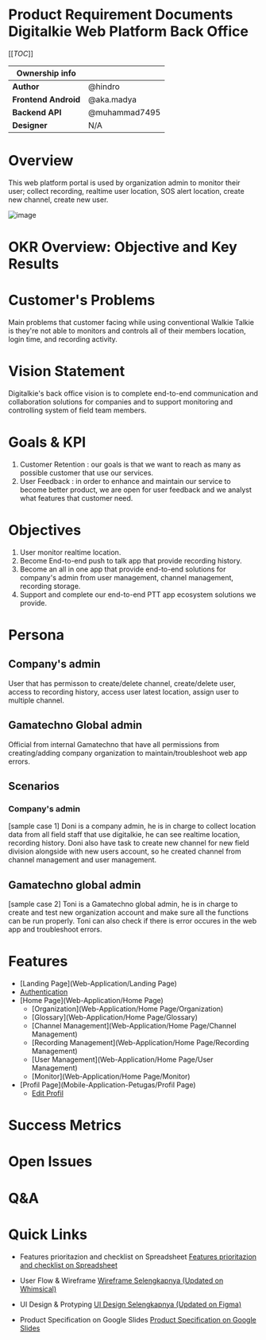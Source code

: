 # Product Requirement Documents Digitalkie Web Platform Back Office


[[_TOC_]]

| Ownership info | |
| --- | --- |
| **Author** | @hindro|
| **Frontend Android** | @aka.madya |
| **Backend API** | @muhammad7495 |
| **Designer** | N/A|

# Overview
This web platform portal is used by organization admin to monitor their user; collect recording, realtime user location, SOS alert location, create new channel, create new user.

![image](uploads/ef2da5bcd6aafee29534d32315a6ecb3/image.png)

# OKR Overview: Objective and Key Results
# Customer's Problems
Main problems that customer facing while using conventional Walkie Talkie is they're not able to monitors and controls all of their members location, login time, and recording activity.

# Vision Statement
Digitalkie's back office vision is to complete end-to-end communication and collaboration solutions for companies and to support monitoring and controlling system of field team members.

# Goals & KPI 
1. Customer Retention : our goals is that we want to reach as many as possible customer that use our services.
2. User Feedback : in order to enhance and maintain our service to become better product, we are open for user feedback and we analyst what features that customer need.

# Objectives
1. User monitor realtime location.
1. Become End-to-end push to talk app that provide recording history.
2. Become an all in one app that provide end-to-end solutions for  company's admin from user management, channel management, recording storage.
3. Support and complete our end-to-end PTT app ecosystem solutions we provide.

# Persona
## Company's admin
User that has permisson to create/delete channel, create/delete user, access to recording history, access user latest location, assign user to multiple channel.
## Gamatechno Global admin
Official from internal Gamatechno that have all permissions from creating/adding company organization to maintain/troubleshoot web app errors.

## Scenarios
### Company's admin
[sample case 1] Doni is a company admin, he is in charge to collect location data from all field staff that use digitalkie, he can see realtime location, recording history. Doni also have task to create new channel for new field division alongside with new users account, so he created channel from channel management and user management.
## Gamatechno global admin
[sample case 2] Toni is a Gamatechno global admin, he is in charge to create and test new organization account and make sure all the functions can be run properly. Toni can also check if there is error occures in the web app and troubleshoot errors.
# Features
- [Landing Page](Web-Application/Landing Page)
- [Authentication](Web-Application/Authentication)
- [Home Page](Web-Application/Home Page)
   - [Organization](Web-Application/Home Page/Organization)
   - [Glossary](Web-Application/Home Page/Glossary)
   - [Channel Management](Web-Application/Home Page/Channel Management)
   - [Recording Management](Web-Application/Home Page/Recording Management)
   - [User Management](Web-Application/Home Page/User Management)
   - [Monitor](Web-Application/Home Page/Monitor)
- [Profil Page](Mobile-Application-Petugas/Profil Page)
   - [Edit Profil](Mobile-Application-Petugas/Profil-Page/Edit-Profil)
# Success Metrics
# Open Issues
# Q&A
# Quick Links

- Features prioritazion and checklist on Spreadsheet
[Features prioritazion and checklist on Spreadsheet](https://docs.google.com/spreadsheets/d/1As3XH3qWr2EMyD8NSAKi2SwqP8k660XCT1Msg805TEk/edit#gid=497194347)

- User Flow & Wireframe 
[Wireframe Selengkapnya (Updated on Whimsical)](https://whimsical.com/ngalir-x-pp-infrastruktur-43wSXfi6x9sth2BzdBtTAv)

- UI Design & Protyping
[UI Design Selengkapnya (Updated on Figma)](https://www.figma.com/file/EPN7VaHyrIfEpFrR8LQPWP/Digitalkie?node-id=0%3A1)

- Product Specification on Google Slides 
[Product Specification on Google Slides](https://docs.google.com/presentation/d/1cQQnwidzigAkQPcPKPrm_oyCQXGmlRhpkiF1-OZ5vC0/edit#slide=id.g1325a98c8bb_0_385)

